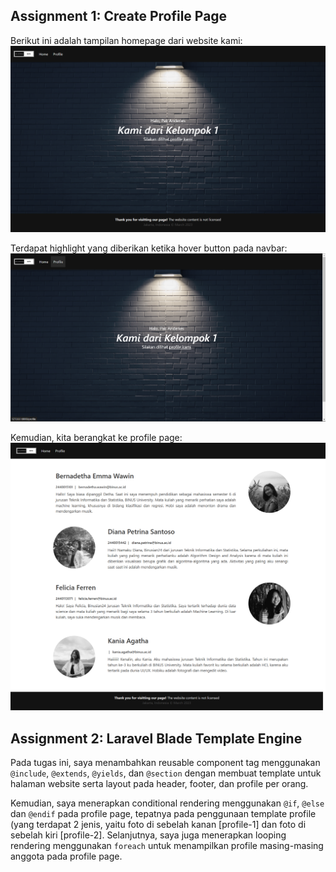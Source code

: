 ## Assignment 1: Create Profile Page

Berikut ini adalah tampilan homepage dari website kami: 
![Hompage](https://github.com/ferren11/WebProg-ProfilePage/blob/master/images/homepage.png)

Terdapat highlight yang diberikan ketika hover button pada navbar: 
![Hover](https://github.com/ferren11/WebProg-ProfilePage/blob/master/images/homepage-hover.png)

Kemudian, kita berangkat ke profile page: 
![Profile Page](https://github.com/ferren11/WebProg-ProfilePage/blob/master/images/profilepage.png)

## Assignment 2: Laravel Blade Template Engine

Pada tugas ini, saya menambahkan reusable component tag menggunakan ```@include```, ```@extends```, ```@yields```, dan ```@section``` dengan membuat template untuk halaman website serta layout pada header, footer, dan profile per orang. 

Kemudian, saya menerapkan conditional rendering menggunakan ```@if```, ```@else``` dan ```@endif``` pada profile page, tepatnya pada penggunaan template profile (yang terdapat 2 jenis, yaitu foto di sebelah kanan [profile-1] dan foto di sebelah kiri [profile-2]. Selanjutnya, saya juga menerapkan looping rendering menggunakan ```foreach``` untuk menampilkan profile masing-masing anggota pada profile page. 
